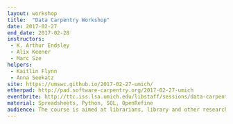 ```yaml
---
layout: workshop
title:	"Data Carpentry Workshop"
date: 2017-02-27
end_date: 2017-02-28
instructors:
 - K. Arthur Endsley
 - Alix Keener
 - Marc Sze
helpers:
 - Kaitlin Flynn
 - Anna Seekatz
site: https://umswc.github.io/2017-02-27-umich/
etherpad: http://pad.software-carpentry.org/2017-02-27-umich
eventbrite: http://ttc.iss.lsa.umich.edu/libstaff/sessions/data-carpentry-workshop/
material: Spreadsheets, Python, SQL, OpenRefine
audience: The course is aimed at librarians, library and other researchers.
---
```

